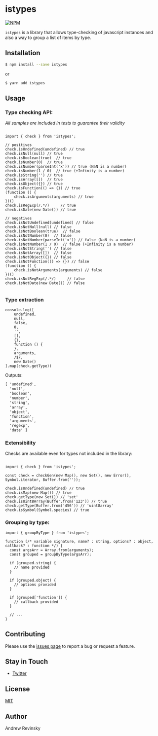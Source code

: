 # istypes

[![NPM](https://nodei.co/npm/istypes.png?downloads=true&stars=true)](https://nodei.co/npm/istypes/)

`istypes` is a library that allows type-checking of javascript instances and also a way to group a list of items by type.

## Installation

```bash
$ npm install --save istypes
```

or

```bash
$ yarn add istypes
```

## Usage

### Type checking API:

_All samples are included in tests to guarantee their validity_

```es6

import { check } from 'istypes';

// positives
check.isUndefined(undefined) // true
check.isNull(null) // true
check.isBoolean(true)  // true
check.isNumber(0)  // true
check.isNumber(parseInt('x')) // true (NaN is a number)
check.isNumber(1 / 0)  // true (+Infinity is a number)
check.isString('') // true
check.isArray([])  // true
check.isObject({}) // true
check.isFunction(() => {}) // true
(function () {
    check.isArguments(arguments) // true
})()
check.isRegExp(/.*/)     // true
check.isDate(new Date()) // true

// negatives
check.isNotUndefined(undefined) // false
check.isNotNull(null) // false
check.isNotBoolean(true)  // false
check.isNotNumber(0)  // false
check.isNotNumber(parseInt('x')) // false (NaN is a number)
check.isNotNumber(1 / 0)  // false (+Infinity is a number)
check.isNotString('') // false
check.isNotArray([])  // false
check.isNotObject({}) // false
check.isNotFunction(() => {}) // false
(function () {
    check.isNotArguments(arguments) // false
})()
check.isNotRegExp(/.*/)     // false
check.isNotDate(new Date()) // false
    
```

### Type extraction

```es6
console.log([
    undefined,
    null,
    false,
    0,
    '',
    [],
    {},
    function () {
    },
    arguments,
    /$/,
    new Date()
].map(check.getType))
```

Outputs:
```txt
[ 'undefined',
  'null',
  'boolean',
  'number',
  'string',
  'array',
  'object',
  'function',
  'arguments',
  'regexp',
  'date' ]
```

### Extensibility

Checks are available even for types not included in the library:

```es6

import { check } from 'istypes';

const check = checkGen(new Map(), new Set(), new Error(), Symbol.iterator, Buffer.from(''));

check.isUndefined(undefined) // true
check.isMap(new Map()) // true
check.getType(new Set()) // 'set'
check.isUint8Array(Buffer.from('123')) // true
check.getType(Buffer.from('456')) // 'uint8array'
check.isSymbol(Symbol.species) // true

```

### Grouping by type:

```es6
import { groupByType } from 'istypes';

function (/* variable signature, name? : string, options? : object, callback? : function */) {
  const argsArr = Array.from(arguments);
  const grouped = groupByType(argsArr);
  
  if (grouped.string) {
    // name provided
  }
  
  if (grouped.object) {
    // options provided
  }
  
  if (grouped['function']) {
    // callback provided
  }
  
  // ...
}

```

## Contributing

Please use the [issues page](https://github.com/andrevinsky/istypes/issues) to report a bug or request a feature.

## Stay in Touch

* [Twitter](https://twitter.com/andrevinsky)

## License

[MIT](LICENSE)

## Author

Andrew Revinsky
